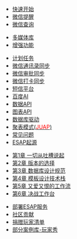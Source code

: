 * [快速开始](quickstart.md)
* [微信提醒](wxtx.md)
* [微信查询](wxcx.md)
<!-- - [特性支持](wxcx2.md)-->
<!-- - [微信会话](wxhh.md)-->
* [多媒体库](mutimedia.md)
* [增强功能](extra.md)
<!-- - [微信权限](acl.md)-->
* [计划任务](task.md)
* [微信通讯录同步](txl.md)
* [微信审批同步](wxsp.md)
* [微信打卡同步](wxdk.md)
* [短信平台](sms.md)
* [百度AI](bdai.md)
* [数据API](sqltpl.md)
* [图表API](echart.md)
* [数据库驱动](feature.md)
* [聚表模式(<span style="color:red">JUAP</span>)](juap.md)
* [常见问题](qa.md)
* [ESAP起源](his.md)
 - [第1章 一切从吐槽说起](c1.md)
 - [第2章 版本的选择](c2.md)
 - [第3章 数据库设计规范](c3.md)
 - [第4章 模板设计技术栈](c4.md)
 - [第5章 又爱又恨的工作流](c5.md)
 - [第6章 决战工作台](c6.md)
* [部署ESAP服务](dep.md)
* [社区贡献](ref.md)
* [捐赠玩家清单](donate.md)
* [部分案例库-玩家秀](fun.md)

